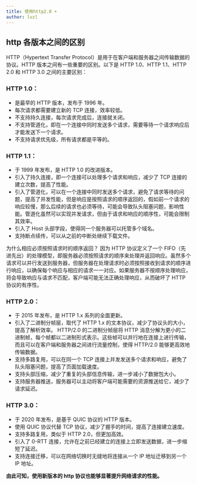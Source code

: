 ```yaml
---
title: 使用http2.0 + 
author: lvzl
---
```


## http 各版本之间的区别

HTTP（Hypertext Transfer Protocol）是用于在客户端和服务器之间传输数据的协议。HTTP 版本之间有一些重要的区别。以下是 HTTP 1.0、HTTP 1.1、HTTP 2.0 和 HTTP 3.0 之间的主要区别：

### HTTP 1.0：

- 是最早的 HTTP 版本，发布于 1996 年。
- 每次请求都需要建立新的 TCP 连接，效率较低。
- 不支持持久连接，每次请求完成后，连接就关闭。
- 不支持管道化，即在一个连接中同时发送多个请求，需要等待一个请求响应后才能发送下一个请求。
- 不支持请求优先级，所有请求都是平等的。

### HTTP 1.1：

- 于 1999 年发布，是 HTTP 1.0 的改进版本。
- 引入了持久连接，即一个连接可以处理多个请求和响应，减少了 TCP 连接的建立次数，提高了性能。
- 引入了管道化，可以在一个连接中同时发送多个请求，避免了请求等待的问题，提高了并发性能，但是响应是按照请求的顺序返回的，假如前一个请求的响应较慢，那么后续的请求也必须等待，可能会导致队头阻塞问题，影响性能。管道化虽然可以实现并发请求，但由于请求和响应的顺序性，可能会限制其效率。
- 引入了 Host 头部字段，使得同一个服务器可以托管多个域名。
- 支持断点续传，可以从之前的中断处继续下载文件。

为什么相应必须按照请求时的顺序返回？
因为 HTTP 协议定义了一个 FIFO（先进先出）的处理模型，即服务器必须按照请求的顺序来处理并返回响应。虽然多个请求可以并行发送到服务器，但服务器在处理请求时必须按照接收到请求的顺序进行响应，以确保每个响应与相应的请求一一对应。如果服务器不按顺序处理响应，将会导致响应与请求不匹配，客户端可能无法正确处理响应，从而破坏了 HTTP 协议的有序性。

### HTTP 2.0：

- 于 2015 年发布，是 HTTP 1.x 系列的全面更新。
- 引入了二进制分帧层，取代了 HTTP 1.x 的文本协议，减少了协议头的大小，提高了解析效率。
  HTTP/2.0 的二进制分帧层将 HTTP 消息分解为更小的二进制帧，每个帧都以二进制形式表示。这些帧可以并行地在连接上进行传输，而且可以在客户端和服务器之间进行流量控制，使得 HTTP/2.0 能够更高效地传输数据。
- 支持多路复用，可以在同一个 TCP 连接上并发发送多个请求和响应，避免了队头阻塞问题，提高了页面加载速度。
- 支持头部压缩，减少了重复的头部信息传输，进一步减小了数据包大小。
- 支持服务器推送，服务器可以主动将客户端可能需要的资源推送给它，减少了请求延迟。

### HTTP 3.0：

- 于 2020 年发布，是基于 QUIC 协议的 HTTP 版本。
- 使用 QUIC 协议代替 TCP 协议，减少了握手的时间，提高了连接建立速度。
- 支持多路复用，类似于 HTTP 2.0，但更加高效。
- 引入了 0-RTT 连接，允许在之前已经建立的连接上立即发送数据，进一步缩短了延迟。
- 支持连接迁移，可以在网络切换时无缝地将连接从一个 IP 地址迁移到另一个 IP 地址。

**由此可知，使用新版本的 http 协议也能够显著提升网络请求的性能。**
